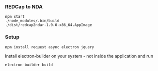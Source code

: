 ### REDCap to NDA



```
npm start
./node_modules/.bin/build
./dist/redcap2ndar-1.0.0-x86_64.AppImage
```

### Setup

```
npm install request async electron jquery
```

Install electron-builder on your system - not inside the application and run 
```
electron-builder build
```
